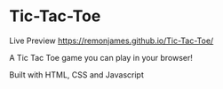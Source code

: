 # Tic-Tac-Toe

Live Preview
https://remonjames.github.io/Tic-Tac-Toe/

A Tic Tac Toe game you can play in your browser!

Built with HTML, CSS and Javascript